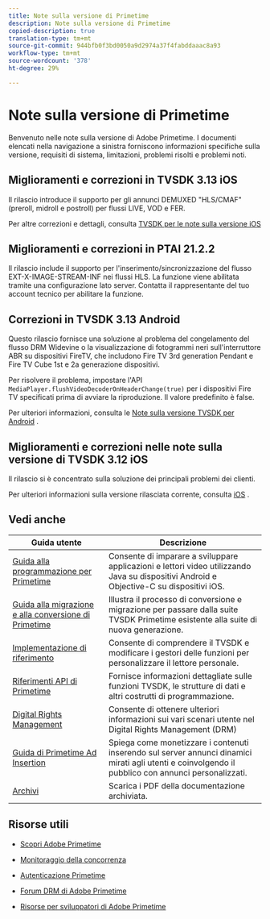 ```yaml
---
title: Note sulla versione di Primetime
description: Note sulla versione di Primetime
copied-description: true
translation-type: tm+mt
source-git-commit: 944bfb0f3bd0050a9d2974a37f4fabddaaac8a93
workflow-type: tm+mt
source-wordcount: '378'
ht-degree: 29%

---
```



# Note sulla versione di Primetime

Benvenuto nelle note sulla versione di Adobe Primetime. I documenti elencati nella navigazione a sinistra forniscono informazioni specifiche sulla versione, requisiti di sistema, limitazioni, problemi risolti e problemi noti.

## Miglioramenti e correzioni in TVSDK 3.13 iOS

Il rilascio introduce il supporto per gli annunci DEMUXED &quot;HLS/CMAF&quot; (preroll, midroll e postroll) per flussi LIVE, VOD e FER.

Per altre correzioni e dettagli, consulta [TVSDK per le note sulla versione iOS](../release-notes/tvsdk-3x-ios.md)

## Miglioramenti e correzioni in PTAI 21.2.2

Il rilascio include il supporto per l&#39;inserimento/sincronizzazione del flusso EXT-X-IMAGE-STREAM-INF nei flussi HLS. La funzione viene abilitata tramite una configurazione lato server. Contatta il rappresentante del tuo account tecnico per abilitare la funzione.

## Correzioni in TVSDK 3.13 Android

Questo rilascio fornisce una soluzione al problema del congelamento del flusso DRM Widevine o la visualizzazione di fotogrammi neri sull&#39;interruttore ABR su dispositivi FireTV, che includono Fire TV 3rd generation Pendant e Fire TV Cube 1st e 2a generazione dispositivi.

Per risolvere il problema, impostare l&#39;API `MediaPlayer.flushVideoDecoderOnHeaderChange(true)` per i dispositivi Fire TV specificati prima di avviare la riproduzione. Il valore predefinito è false.

Per ulteriori informazioni, consulta le [Note sulla versione TVSDK per Android](../release-notes/tvsdk-3x-android.md) .

## Miglioramenti e correzioni nelle note sulla versione di TVSDK 3.12 iOS

Il rilascio si è concentrato sulla soluzione dei principali problemi dei clienti.

Per ulteriori informazioni sulla versione rilasciata corrente, consulta [iOS](../release-notes/tvsdk-3x-ios.md) .

## Vedi anche

| Guida utente | Descrizione |
|--- |--- |
| [Guida alla programmazione per Primetime](/help/programming/home.md) | Consente di imparare a sviluppare applicazioni e lettori video utilizzando Java su dispositivi Android e Objective-C su dispositivi iOS. |
| [Guida alla migrazione e alla conversione di Primetime](/help/migration-guides/home.md) | Illustra il processo di conversione e migrazione per passare dalla suite TVSDK Primetime esistente alla suite di nuova generazione. |
| [Implementazione di riferimento](/help/android-reference-implementation/home.md) | Consente di comprendere il TVSDK e modificare i gestori delle funzioni per personalizzare il lettore personale. |
| [Riferimenti API di Primetime](/help/reference/api-references.md) | Fornisce informazioni dettagliate sulle funzioni TVSDK, le strutture di dati e altri costrutti di programmazione. |
| [Digital Rights Management](/help/digital-rights-management/home.md) | Consente di ottenere ulteriori informazioni sui vari scenari utente nel Digital Rights Management (DRM) |
| [Guida di Primetime Ad Insertion](/help/primetime-ad-insertion/home.md) | Spiega come monetizzare i contenuti inserendo sul server annunci dinamici mirati agli utenti e coinvolgendo il pubblico con annunci personalizzati. |
| [Archivi](https://helpx.adobe.com/primetime/archives.html) | Scarica i PDF della documentazione archiviata. |

## Risorse utili

* [Scopri Adobe Primetime](https://www.adobe.com/in/marketing/primetime.html)

* [Monitoraggio della concorrenza](https://tve.helpdocsonline.com/concurrency-monitoring-introduction)

* [Autenticazione Primetime](https://tve.helpdocsonline.com/home)

* [Forum DRM di Adobe Primetime](https://forums.adobe.com/community/adobe_access)

* [Risorse per sviluppatori di Adobe Primetime](https://www.adobe.com/devnet/primetime.html)
